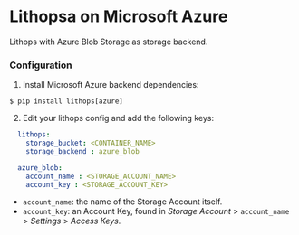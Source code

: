 # Lithopsa on Microsoft Azure

Lithops with Azure Blob Storage as storage backend.


### Configuration

1. Install Microsoft Azure backend dependencies:

```
$ pip install lithops[azure]
```

2. Edit your lithops config and add the following keys:

```yaml
  lithops:
    storage_bucket: <CONTAINER_NAME>
    storage_backend : azure_blob

  azure_blob:
    account_name : <STORAGE_ACCOUNT_NAME>
    account_key : <STORAGE_ACCOUNT_KEY>
```
   - `account_name`: the name of the Storage Account itself.
   - `account_key`: an Account Key, found in *Storage Account* > `account_name` > *Settings* > *Access Keys*.
